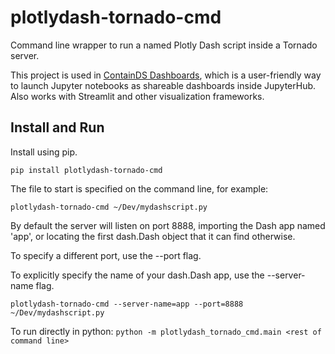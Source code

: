 # plotlydash-tornado-cmd

Command line wrapper to run a named Plotly Dash script inside a Tornado server.

This project is used in [ContainDS Dashboards](https://github.com/ideonate/cdsdashboards), which is a user-friendly 
way to launch Jupyter notebooks as shareable dashboards inside JupyterHub. Also works with Streamlit and other 
visualization frameworks.

## Install and Run

Install using pip.

```
pip install plotlydash-tornado-cmd
```

The file to start is specified on the command line, for example:

```
plotlydash-tornado-cmd ~/Dev/mydashscript.py
```

By default the server will listen on port 8888, importing the Dash app named 'app', or locating the first dash.Dash 
object that it can find otherwise.

To specify a different port, use the --port flag.

To explicitly specify the name of your dash.Dash app, use the --server-name flag.

```
plotlydash-tornado-cmd --server-name=app --port=8888 ~/Dev/mydashscript.py
```

To run directly in python: `python -m plotlydash_tornado_cmd.main <rest of command line>`
